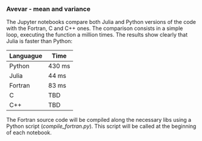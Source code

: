 ### Avevar - mean and variance

The Jupyter notebooks compare both Julia and Python versions of the code with the Fortran, C and C++ ones. The comparison consists in a simple loop, executing the function a million times. The results show clearly that Julia is faster than Python:

| Languague | Time |
| - | - |
| Python | 430 ms |
| Julia | 44 ms |
| Fortran | 83 ms |
| C | TBD |
| C++ | TBD |

The Fortran source code will be compiled along the necessary libs using a Python script (_compile_fortran.py_). This script will be called at the beginning of each notebook.
